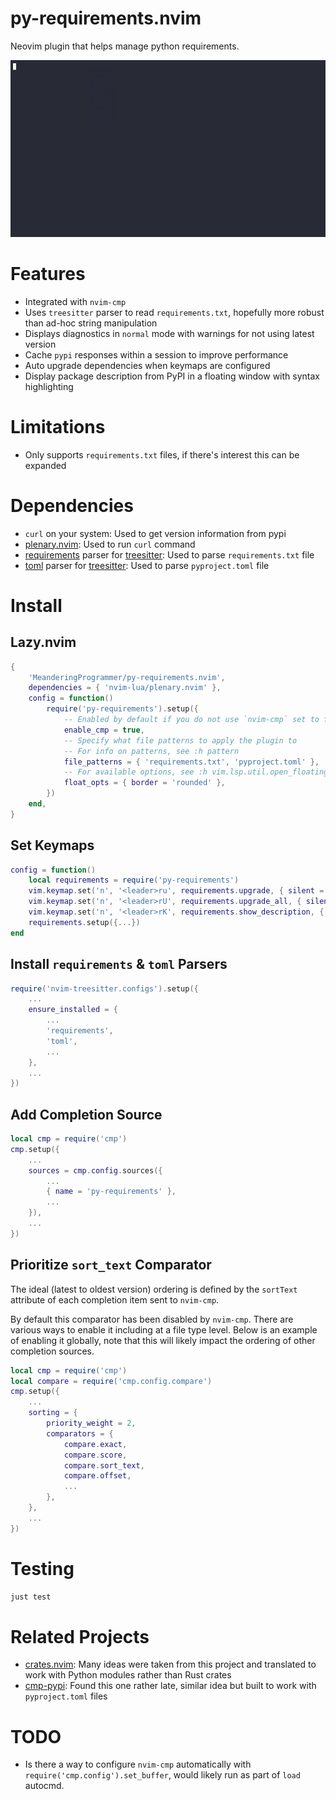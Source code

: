 # py-requirements.nvim

Neovim plugin that helps manage python requirements.

![demo](doc/demo.gif)

# Features

- Integrated with `nvim-cmp`
- Uses `treesitter` parser to read `requirements.txt`, hopefully more robust than
  ad-hoc string manipulation
- Displays diagnostics in `normal` mode with warnings for not using latest version
- Cache `pypi` responses within a session to improve performance
- Auto upgrade dependencies when keymaps are configured
- Display package description from PyPI in a floating window with syntax highlighting

# Limitations

- Only supports `requirements.txt` files, if there's interest this can be expanded

# Dependencies

- `curl` on your system: Used to get version information from pypi
- [plenary.nvim](https://github.com/nvim-lua/plenary.nvim): Used to run `curl` command
- [requirements](https://github.com/ObserverOfTime/tree-sitter-requirements) parser for
  [treesitter](https://github.com/nvim-treesitter/nvim-treesitter/tree/master): Used to
  parse `requirements.txt` file
- [toml](https://github.com/ikatyang/tree-sitter-toml) parser for
  [treesitter](https://github.com/nvim-treesitter/nvim-treesitter/tree/master): Used to
  parse `pyproject.toml` file

# Install

## Lazy.nvim

```lua
{
    'MeanderingProgrammer/py-requirements.nvim',
    dependencies = { 'nvim-lua/plenary.nvim' },
    config = function()
        require('py-requirements').setup({
            -- Enabled by default if you do not use `nvim-cmp` set to false
            enable_cmp = true,
            -- Specify what file patterns to apply the plugin to
            -- For info on patterns, see :h pattern
            file_patterns = { 'requirements.txt', 'pyproject.toml' },
            -- For available options, see :h vim.lsp.util.open_floating_preview
            float_opts = { border = 'rounded' },
        })
    end,
}
```

## Set Keymaps

```lua
config = function()
    local requirements = require('py-requirements')
    vim.keymap.set('n', '<leader>ru', requirements.upgrade, { silent = true, desc = 'Requirements: Upgrade' })
    vim.keymap.set('n', '<leader>rU', requirements.upgrade_all, { silent = true, desc = 'Requirements: Upgrade All' })
    vim.keymap.set('n', '<leader>rK', requirements.show_description, { silent = true, desc = 'Requirements: Show package description' })
    requirements.setup({...})
end
```

## Install `requirements` & `toml` Parsers

```lua
require('nvim-treesitter.configs').setup({
    ...
    ensure_installed = {
        ...
        'requirements',
        'toml',
        ...
    },
    ...
})
```

## Add Completion Source

```lua
local cmp = require('cmp')
cmp.setup({
    ...
    sources = cmp.config.sources({
        ...
        { name = 'py-requirements' },
        ...
    }),
    ...
})
```

## Prioritize `sort_text` Comparator

The ideal (latest to oldest version) ordering is defined by the `sortText` attribute of each
completion item sent to `nvim-cmp`.

By default this comparator has been disabled by `nvim-cmp`. There are various ways to enable
it including at a file type level. Below is an example of enabling it globally, note that
this will likely impact the ordering of other completion sources.

```lua
local cmp = require('cmp')
local compare = require('cmp.config.compare')
cmp.setup({
    ...
    sorting = {
        priority_weight = 2,
        comparators = {
            compare.exact,
            compare.score,
            compare.sort_text,
            compare.offset,
            ...
        },
    },
    ...
})
```

# Testing

```bash
just test
```

# Related Projects

- [crates.nvim](https://github.com/Saecki/crates.nvim): Many ideas were taken from this
  project and translated to work with Python modules rather than Rust crates
- [cmp-pypi](https://github.com/vrslev/cmp-pypi): Found this one rather late, similar
  idea but built to work with `pyproject.toml` files

# TODO

- Is there a way to configure `nvim-cmp` automatically with `require('cmp.config').set_buffer`,
  would likely run as part of `load` autocmd.
